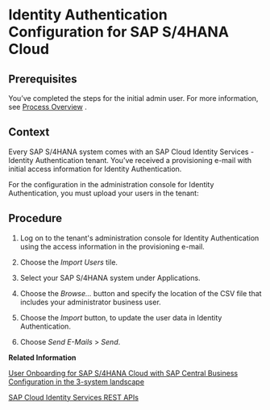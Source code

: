 <!-- loioa94abe163a7f45809d09d4a09bfddc70 -->

# Identity Authentication Configuration for SAP S/4HANA Cloud



<a name="loioa94abe163a7f45809d09d4a09bfddc70__prereq_ttc_glm_rrb"/>

## Prerequisites

You’ve completed the steps for the initial admin user. For more information, see [Process Overview](https://help.sap.com/viewer/DRAFT/b249d650b15e4b3d9fc2077ee921abd0/2202.500/en-US/96fe8c72bac74f7a9433e5de17740c4e.html) .



## Context

Every SAP S/4HANA system comes with an SAP Cloud Identity Services - Identity Authentication tenant. You’ve received a provisioning e-mail with initial access information for Identity Authentication.

For the configuration in the administration console for Identity Authentication, you must upload your users in the tenant:



<a name="loioa94abe163a7f45809d09d4a09bfddc70__steps_unk_ylm_rrb"/>

## Procedure

1.  Log on to the tenant's administration console for Identity Authentication using the access information in the provisioning e-⁠mail.

2.  Choose the *Import Users* tile.

3.  Select your SAP S/4HANA system under Applications.

4.  Choose the *Browse...* button and specify the location of the CSV file that includes your administrator business user.

5.  Choose the *Import* button, to update the user data in Identity Authentication.

6.  Choose *Send E-Mails* \> *Send*.


**Related Information**  


[User Onboarding for SAP S/4HANA Cloud with SAP Central Business Configuration in the 3-system landscape](https://help.sap.com/viewer/DRAFT/b249d650b15e4b3d9fc2077ee921abd0/2202.500/en-US/fe1022c05f4a4a9f871395f19883faac.html)

[SAP Cloud Identity Services REST APIs](https://api.sap.com/package/SCPIdentityServices/rest)

